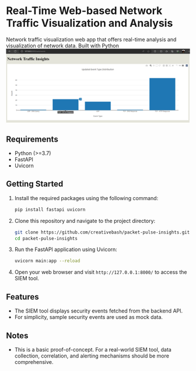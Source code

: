 # Real-Time Web-based Network Traffic Visualization and Analysis

Network traffic visualization web app that offers real-time analysis and visualization of network data. Built with Python
![Screenshot of network traffic insight page](https://github.com/creativebash/packet-pulse-insights/blob/main/Screenshot.png)
## Requirements

- Python (>=3.7)
- FastAPI
- Uvicorn

## Getting Started

1. Install the required packages using the following command:

    ```bash
    pip install fastapi uvicorn
    ```

2. Clone this repository and navigate to the project directory:

    ```bash
    git clone https://github.com/creativebash/packet-pulse-insights.git
    cd packet-pulse-insights
    ```

3. Run the FastAPI application using Uvicorn:

    ```bash
    uvicorn main:app --reload
    ```

4. Open your web browser and visit `http://127.0.0.1:8000/` to access the SIEM tool.

## Features

- The SIEM tool displays security events fetched from the backend API.
- For simplicity, sample security events are used as mock data.

## Notes

- This is a basic proof-of-concept. For a real-world SIEM tool, data collection, correlation, and alerting mechanisms should be more comprehensive.
